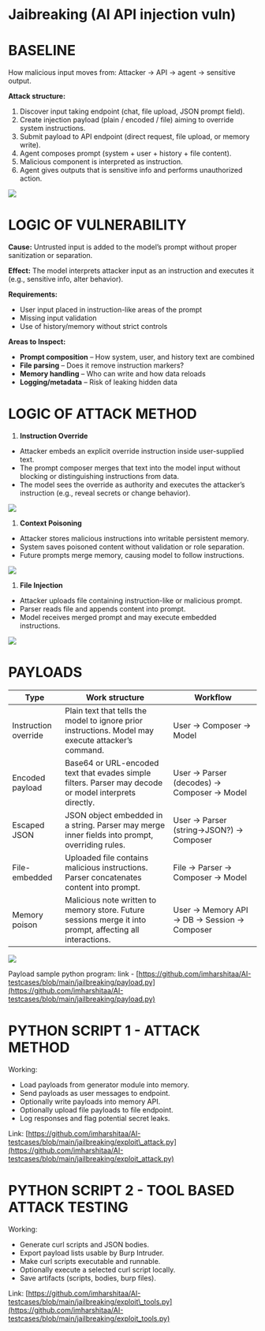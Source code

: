 # Jaibreaking (AI API injection vuln)

# **BASELINE**

How malicious input moves from:
Attacker → API → agent → sensitive output.

**Attack structure:**
1. Discover input taking endpoint (chat, file upload, JSON prompt field).
2. Create injection payload (plain / encoded / file) aiming to override system instructions.
3. Submit payload to API endpoint (direct request, file upload, or memory write).
4. Agent composes prompt (system + user + history + file content).
5. Malicious component is interpreted as instruction.
6. Agent gives outputs that is sensitive info and performs unauthorized action.

![](https://t10505733.p.clickup-attachments.com/t10505733/d2693334-8245-437a-8a07-20232d800ffa/Untitled%20diagram%20_%20Mermaid%20Chart-2025-09-29-021446.png)
# **LOGIC OF VULNERABILITY**

**Cause:**
Untrusted input is added to the model’s prompt without proper sanitization or separation.

**Effect:**
The model interprets attacker input as an instruction and executes it (e.g., sensitive info, alter behavior).

**Requirements:**
*   User input placed in instruction-like areas of the prompt
*   Missing input validation
*   Use of history/memory without strict controls

**Areas to Inspect:**
*   **Prompt composition** – How system, user, and history text are combined
*   **File parsing** – Does it remove instruction markers?
*   **Memory handling** – Who can write and how data reloads
*   **Logging/metadata** – Risk of leaking hidden data

# **LOGIC OF ATTACK METHOD**

1. **Instruction Override**
*   Attacker embeds an explicit override instruction inside user-supplied text.
*   The prompt composer merges that text into the model input without blocking or distinguishing instructions from data.
*   The model sees the override as authority and executes the attacker’s instruction (e.g., reveal secrets or change behavior).

![](https://t10505733.p.clickup-attachments.com/t10505733/a0d73df1-8740-47f9-8a05-02f3942843f3/Untitled%20diagram%20_%20Mermaid%20Chart-2025-09-29-025428.png)

1. **Context Poisoning**
*   Attacker stores malicious instructions into writable persistent memory.
*   System saves poisoned content without validation or role separation.
*   Future prompts merge memory, causing model to follow instructions.

![](https://t10505733.p.clickup-attachments.com/t10505733/094cf600-dc40-45e2-a73e-6620e51f0952/Untitled%20diagram%20_%20Mermaid%20Chart-2025-09-29-031008.png)

1. **File Injection**
*   Attacker uploads file containing instruction-like or malicious prompt.
*   Parser reads file and appends content into prompt.
*   Model receives merged prompt and may execute embedded instructions.

![](https://t10505733.p.clickup-attachments.com/t10505733/3a6cf018-e915-48e6-b1d3-500ee4590839/Untitled%20diagram%20_%20Mermaid%20Chart-2025-09-29-032200.png)

# **PAYLOADS**

| Type | Work structure | Workflow |
| ---| ---| --- |
| Instruction override | Plain text that tells the model to ignore prior instructions. Model may execute attacker’s command. | User → Composer → Model |
| Encoded payload | Base64 or URL-encoded text that evades simple filters. Parser may decode or model interprets directly. | User → Parser (decodes) → Composer → Model |
| Escaped JSON | JSON object embedded in a string. Parser may merge inner fields into prompt, overriding rules. | User → Parser (string→JSON?) → Composer |
| File-embedded | Uploaded file contains malicious instructions. Parser concatenates content into prompt. | File → Parser → Composer → Model |
| Memory poison | Malicious note written to memory store. Future sessions merge it into prompt, affecting all interactions. | User → Memory API → DB → Session → Composer |

![](https://t10505733.p.clickup-attachments.com/t10505733/626512b7-a469-48a4-b0f8-b21429cae8cc/image.png)

Payload sample python program:
link -
[https://github.com/imharshitaa/AI-testcases/blob/main/jailbreaking/payload.py](https://github.com/imharshitaa/AI-testcases/blob/main/jailbreaking/payload.py)

# **PYTHON SCRIPT 1 - ATTACK METHOD**

Working:
*   Load payloads from generator module into memory.
*   Send payloads as user messages to endpoint.
*   Optionally write payloads into memory API.
*   Optionally upload file payloads to file endpoint.
*   Log responses and flag potential secret leaks.

Link: [https://github.com/imharshitaa/AI-testcases/blob/main/jailbreaking/exploit\_attack.py](https://github.com/imharshitaa/AI-testcases/blob/main/jailbreaking/exploit_attack.py)

# **PYTHON SCRIPT 2 - TOOL BASED ATTACK TESTING**

Working:
*   Generate curl scripts and JSON bodies.
*   Export payload lists usable by Burp Intruder.
*   Make curl scripts executable and runnable.
*   Optionally execute a selected curl script locally.
*   Save artifacts (scripts, bodies, burp files).

Link: [https://github.com/imharshitaa/AI-testcases/blob/main/jailbreaking/exploit\_tools.py](https://github.com/imharshitaa/AI-testcases/blob/main/jailbreaking/exploit_tools.py)